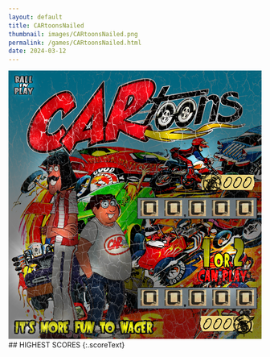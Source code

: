 ```yaml
---
layout: default
title: CARtoonsNailed
thumbnail: images/CARtoonsNailed.png
permalink: /games/CARtoonsNailed.html
date: 2024-03-12
---
```


<img src="../images/CARtoonsNailed.png" class="gameThumbnail img-fluid mx-auto align-middle">
## HIGHEST SCORES
{:.scoreText}

